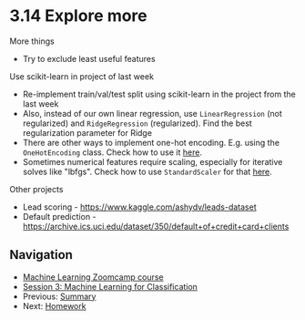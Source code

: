 # 3.14 Explore more

More things

* Try to exclude least useful features

Use scikit-learn in project of last week

* Re-implement train/val/test split using scikit-learn in the project from the last week
* Also, instead of our own linear regression, use `LinearRegression` (not regularized) and `RidgeRegression` (regularized). Find the best regularization parameter for Ridge
* There are other ways to implement one-hot encoding. E.g. using the `OneHotEncoding` class. Check how to use it [here](notebook-scaling-ohe.ipynb).
* Sometimes numerical features require scaling, especially for iterative solves like "lbfgs". Check how to use `StandardScaler` for that [here](notebook-scaling-ohe.ipynb).

Other projects

* Lead scoring - <https://www.kaggle.com/ashydv/leads-dataset>
* Default prediction - <https://archive.ics.uci.edu/dataset/350/default+of+credit+card+clients>

## Navigation

* [Machine Learning Zoomcamp course](../)
* [Session 3: Machine Learning for Classification](./)
* Previous: [Summary](13-summary.md)
* Next: [Homework](homework.md)
